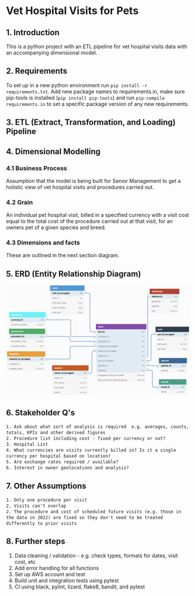 # Vet Hospital Visits for Pets

## 1. Introduction

This is a python project with an ETL pipeline for vet hospital visits data with an accompanying dimensional model.

## 2. Requirements

To set up in a new python environment run `pip install -r requirements.txt`. 
Add new package names to requirements.in, make sure pip-tools is installed (`pip install pip-tools`)  and run `pip-compile requirements.in` to set a specific package version of any new requirements.

## 3. ETL (Extract, Transformation, and Loading) Pipeline

## 4. Dimensional Modelling

### 4.1 Business Process

Assumption that the model is being built for Senior Management to get a holistic view of vet hospital visits and procedures carried out.

### 4.2 Grain

An individual pet hospital visit, billed in a specified currency with a visit cost equal to the total cost of the procedure carried out at that visit, for an owners pet of a given species and breed.

### 4.3 Dimensions and facts

These are outlined in the next section diagram.

## 5. ERD (Entity Relationship Diagram)

![](visits_erd.png)

## 6. Stakeholder Q's

    1. Ask about what sort of analysis is required  e.g. averages, counts, totals, KPIs and other derived figures
    2. Procedure list including cost - fixed per currency or not?
    3. Hospital List
    4. What currencies are visits currently billed in? Is it a single currency per hospital based on location?
    5. Are exchange rates required / available?
    6. Interest in owner geolocations and analysis?

## 7. Other Assumptions

    1. Only one procedure per visit
    2. Visits can't overlap
    2. The procedure and cost of scheduled future visits (e.g. those in the data in 2022) are fixed so they don't need to be treated differently to prior visits

## 8. Further steps

   1. Data cleaning / validation - e.g. check types, formats for dates, visit cost, etc
   2. Add error handling for all functions
   3. Set up AWS account and test
   4. Build unit and integration tests using pytest
   5. CI using black, pylint, lizard, flake8, bandit, and pytest
